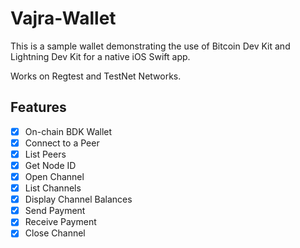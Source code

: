 # Vajra-Wallet

This is a sample wallet demonstrating the use of Bitcoin Dev Kit and Lightning Dev 
Kit for a native iOS Swift app.

Works on Regtest and TestNet Networks.

## Features
* [x] On-chain BDK Wallet
* [x] Connect to a Peer
* [x] List Peers
* [x] Get Node ID
* [x] Open Channel
* [x] List Channels
* [x] Display Channel Balances
* [x] Send Payment
* [x] Receive Payment 
* [x] Close Channel
